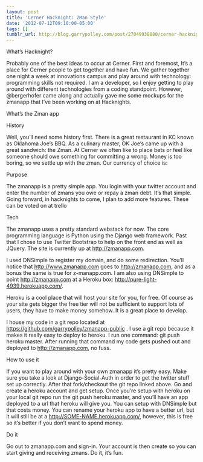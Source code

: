 ```yaml
---
layout: post
title: 'Cerner Hacknight: ZMan Style'
date: '2012-07-12T09:10:00-05:00'
tags: []
tumblr_url: http://blog.garrypolley.com/post/27049938880/cerner-hacknight-zman-style
---
```

What’s Hacknight?

Probably one of the best ideas to occur at Cerner.  First and foremost, It’s a place for Cerner people to get together and have fun.  We gather together one night a week at innovations campus and play around with technology: programming skills not required.  I am a developer, so I enjoy getting to play around with different technologies from a coding standpoint.  However, @bergerhofer came along and actually gave me some mockups for the zmanapp that I’ve been working on at Hacknights.

What’s the Zman app

History

Well, you’ll need some history first.  There is a great restaurant in KC known as Oklahoma Joe’s BBQ.  As a culinary master, OK Joe’s came up with a great sandwich: the Zman.  At Cerner we often like to place bets or feel like someone should owe something for committing a wrong.  Money is too boring, so we settle up with the zman.  Our currency of choice is:



Purpose

The zmanapp is a pretty simple app.  You login with your twitter account and enter the number of zmans you owe or repay a zman debt.  It’s that simple.  Going forward, in hacknights to come, I plan to add more features.  These can be voted on at trello

Tech

The zmanapp uses a pretty standard webstack for now.   The core programming language is Python using the Django web framework.  Past that I chose to use Twitter Bootstrap to help on the front end as well as JQuery.  The site is currently up at http://zmanapp.com.

I used DNSimple to register my domain, and do some redirection.  You’ll notice that http://www.zmanapp.com goes to http://zmanapp.com, and as a bonus the same is true for z-manapp.com.   I am also using DNSimple to point http://zmanapp.com at a Heroku box: http://pure-light-4939.herokuapp.com/.

Heroku is a cool place that will host your site for you, for free.  Of course as your site gets bigger the free tier will not be sufficient to support lots of users, they have to make money somehow.  It is a great place to develop.

I house my code in a git repo  located at https://github.com/garrypolley/zmanapp-public .  I use a git repo because it makes it really easy to deploy to heroku.  I run one command:  git push heroku master.   After running that command my code gets pushed out and deployed to http://zmanapp.com,  no fuss.

How to use it

If you want to play around with your own zmanapp it’s pretty easy.  Make sure you take a look at Django-Social-Auth in order to get the twitter stuff set up correctly.  After that fork/checkout the git repo linked above.  Go and create a heroku account and get setup.  Once you’re setup with heroku on your local git repo run the git push heroku master, and you’ll have an app deployed to a url that heroku will give you.   You can setup with DNSimple but that costs money.  You can rename your heroku app to have a better url, but it will still be at a http://SOME-NAME.herokuapp.com/, however, this is free so it’s better if you don’t want to spend money.

Do it

Go out to zmanapp.com and sign-in.  Your account is then create so you can start giving and receiving zmans.  Do it, it’s fun.
